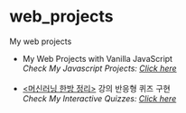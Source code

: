 # web_projects
My web projects

<ul>
<li>
My Web Projects with Vanilla JavaScript<br>
  <i>Check My Javascript Projects: <a href='https://philgineer.github.io/web_projects/vanilla_javascript_projects'>Click here</a> </i></li><br/>

<li><a href='https://www.philgineer.com/p/blog-page.html'><머신러닝 한방 정리></a> 강의 반응형 퀴즈 구현<br>
  <i>Check My Interactive Quizzes: <a href='https://philgineer.github.io/web_projects/'>Click here</a> </i></li>
